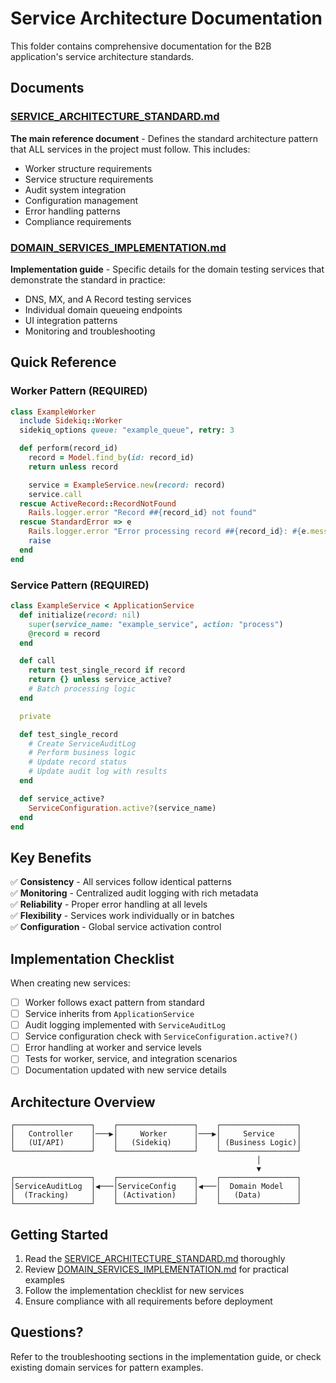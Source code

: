 # Service Architecture Documentation

This folder contains comprehensive documentation for the B2B application's service architecture standards.

## Documents

### [SERVICE_ARCHITECTURE_STANDARD.md](../SERVICE_ARCHITECTURE_STANDARD.md)
**The main reference document** - Defines the standard architecture pattern that ALL services in the project must follow. This includes:
- Worker structure requirements
- Service structure requirements  
- Audit system integration
- Configuration management
- Error handling patterns
- Compliance requirements

### [DOMAIN_SERVICES_IMPLEMENTATION.md](../DOMAIN_SERVICES_IMPLEMENTATION.md)
**Implementation guide** - Specific details for the domain testing services that demonstrate the standard in practice:
- DNS, MX, and A Record testing services
- Individual domain queueing endpoints
- UI integration patterns
- Monitoring and troubleshooting

## Quick Reference

### Worker Pattern (REQUIRED)
```ruby
class ExampleWorker
  include Sidekiq::Worker
  sidekiq_options queue: "example_queue", retry: 3

  def perform(record_id)
    record = Model.find_by(id: record_id)
    return unless record

    service = ExampleService.new(record: record)
    service.call
  rescue ActiveRecord::RecordNotFound
    Rails.logger.error "Record ##{record_id} not found"
  rescue StandardError => e
    Rails.logger.error "Error processing record ##{record_id}: #{e.message}"
    raise
  end
end
```

### Service Pattern (REQUIRED)
```ruby
class ExampleService < ApplicationService
  def initialize(record: nil)
    super(service_name: "example_service", action: "process")
    @record = record
  end

  def call
    return test_single_record if record
    return {} unless service_active?
    # Batch processing logic
  end

  private

  def test_single_record
    # Create ServiceAuditLog
    # Perform business logic
    # Update record status
    # Update audit log with results
  end

  def service_active?
    ServiceConfiguration.active?(service_name)
  end
end
```

## Key Benefits

✅ **Consistency** - All services follow identical patterns  
✅ **Monitoring** - Centralized audit logging with rich metadata  
✅ **Reliability** - Proper error handling at all levels  
✅ **Flexibility** - Services work individually or in batches  
✅ **Configuration** - Global service activation control  

## Implementation Checklist

When creating new services:

- [ ] Worker follows exact pattern from standard
- [ ] Service inherits from `ApplicationService`
- [ ] Audit logging implemented with `ServiceAuditLog`
- [ ] Service configuration check with `ServiceConfiguration.active?()`
- [ ] Error handling at worker and service levels
- [ ] Tests for worker, service, and integration scenarios
- [ ] Documentation updated with new service details

## Architecture Overview

```
┌─────────────────┐    ┌─────────────────┐    ┌─────────────────┐
│   Controller    │───▶│     Worker      │───▶│     Service     │
│   (UI/API)      │    │   (Sidekiq)     │    │ (Business Logic)│
└─────────────────┘    └─────────────────┘    └─────────────────┘
                                                       │
                                                       ▼
┌─────────────────┐    ┌─────────────────┐    ┌─────────────────┐
│ServiceAuditLog  │◀───│ServiceConfig    │◀───│  Domain Model   │
│  (Tracking)     │    │ (Activation)    │    │   (Data)        │
└─────────────────┘    └─────────────────┘    └─────────────────┘
```

## Getting Started

1. Read the [SERVICE_ARCHITECTURE_STANDARD.md](../SERVICE_ARCHITECTURE_STANDARD.md) thoroughly
2. Review [DOMAIN_SERVICES_IMPLEMENTATION.md](../DOMAIN_SERVICES_IMPLEMENTATION.md) for practical examples
3. Follow the implementation checklist for new services
4. Ensure compliance with all requirements before deployment

## Questions?

Refer to the troubleshooting sections in the implementation guide, or check existing domain services for pattern examples.